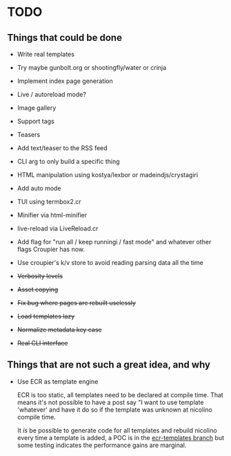 # TODO

## Things that could be done

* Write real templates
* Try maybe gunbolt.org
  or shootingfly/water
  or crinja
* Implement index page generation
* Live / autoreload mode?
* Image gallery
* Support tags
* Teasers
* Add text/teaser to the RSS feed
* CLI arg to only build a specific thing
* HTML manipulation using kostya/lexbor or madeindjs/crystagiri
* Add auto mode
* TUI using termbox2.cr
* Minifier via html-minifier
* live-reload via LiveReload.cr
* Add flag for "run all / keep runningi / fast mode" and whatever
  other flags Croupier has now.
* Use croupier's k/v store to avoid reading parsing data all the
  time

* ~~Verbosity levels~~
* ~~Asset copying~~
* ~~Fix bug where pages are rebuilt uselessly~~
* ~~Load templates lazy~~
* ~~Normalize metadata key case~~
* ~~Real CLI interface~~

## Things that are not such a great idea, and why

* Use ECR as template engine

  ECR is too static, all templates need to be declared
  at compile time. That means it's not possible to have
  a post say "I want to use template 'whatever' and
  have it do so if the template was unknown at nicolino
  compile time.

  It *is* be possible to generate code for all templates
  and rebuild nicolino every time a template is added,
  a POC is in the [ecr-templates branch](https://github.com/ralsina/nicolino/tree/ecr-templates)
  but some testing indicates the performance gains are
  marginal.
